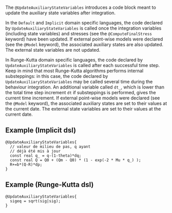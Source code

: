 The `@UpdateAuxiliaryStateVariables` introduces a code block meant to
update the auxiliary state variables after integration.

In the `Default` and `Implicit` domain specific languages, the code
declared by `UpdateAuxiliaryStateVariables` is called once the
integration variables (including state variables) and stresses (see the
`@ComputeFinalStress` keyword) have been updated. If external point-wise
models were declared (see the `@Model` keyword), the associated
auxiliary states are also updated. The external state variables are not
updated.

In Runge-Kutta domain specific languages, the code declared by
`UpdateAuxiliaryStateVariables` is called after each successful time
step. Keep in mind that most Runge-Kutta algorithms performs internal
substeppings: in this case, the code declared by
`UpdateAuxiliaryStateVariables` may be called several time during the
behaviour integration. An additional variable called `dt_`, which is
lower than the total time step increment `dt` if substeppings is
performed, gives the current time increment. If external point-wise
models were declared (see the `@Model` keyword), the associated
auxiliary states are set to their values at the current date. The
external state variables are set to their values at the current date.

## Example (Implicit dsl)

~~~~{.cpp}
@UpdateAuxiliaryStateVariables{
  // valeur de milieu de pas, q ayant
  // déjà été mis à jour
  const real q_ = q-(1-theta)*dq;
  const real Q = Q0 + (Qm - Q0) * (1 - exp(-2 * Mu * q_) );
  R+=b*(Q-R)*dp;
}
~~~~

## Example (Runge-Kutta dsl)

~~~~{.cpp}
@UpdateAuxiliaryStateVariables{
  sigeq = sqrt(sig|sig);
}
~~~~

